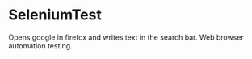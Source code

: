 # SeleniumTest
Opens google in firefox and writes text in the search bar.
Web browser automation testing.
